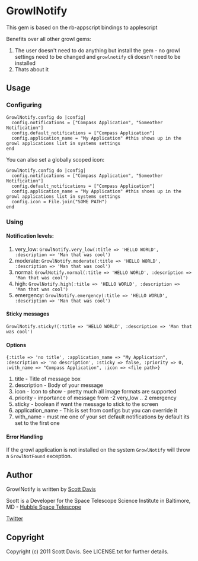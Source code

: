 # GrowlNotify

This gem is based on the rb-appscript bindings to applescript

Benefits over all other growl gems:

1. The user doesn't need to do anything but install the gem - no growl settings need to be changed and `growlnotify` cli doesn't need to be installed
2. Thats about it


## Usage

### Configuring

    GrowlNotify.config do |config|
      config.notifications = ["Compass Application", "Someother Notification"]
      config.default_notifications = ["Compass Application"] 
      config.application_name = "My Application" #this shows up in the growl applications list in systems settings
    end

You can also set a globally scoped icon:

    GrowlNotify.config do |config|
      config.notifications = ["Compass Application", "Someother Notification"]
      config.default_notifications = ["Compass Application"] 
      config.application_name = "My Application" #this shoes up in the growl applications list in systems settings
      config.icon = File.join("SOME PATH")
    end
    
### Using

#### Notification levels:

1. very_low: `GrowlNotify.very_low(:title => 'HELLO WORLD', :description => 'Man that was cool')`
2. moderate: `GrowlNotify.moderate(:title => 'HELLO WORLD', :description => 'Man that was cool')`
3. normal: `GrowlNotify.normal(:title => 'HELLO WORLD', :description => 'Man that was cool')`
4. high: `GrowlNotify.high(:title => 'HELLO WORLD', :description => 'Man that was cool')`
5. emergency: `GrowlNotify.emergency(:title => 'HELLO WORLD', :description => 'Man that was cool')`

#### Sticky messages

`GrowlNotify.sticky!(:title => 'HELLO WORLD', :description => 'Man that was cool')`

#### Options
  
    {:title => 'no title', :application_name => "My Application", :description => 'no description', :sticky => false, :priority => 0, :with_name => "Compass Application", :icon => <file path>}

1. title - Title of message box
2. description - Body of your message
3. icon - Icon to show - pretty much all image formats are supported
4. priority - importance of message from -2 very_low .. 2 emergency
5. sticky - boolean if want the message to stick to the screen
6. application_name - This is set from configs but you can override it
7. with_name - must me one of your set default notifications by default its set to the first one

#### Error Handling

If the growl application is not installed on the system `GrowlNotify` will throw a `GrowlNotFound` exception.

## Author

  GrowlNotify is written by [Scott Davis](http://sdavis.info)
  
  Scott is a Developer for the Space Telescope Science Institute in Baltimore, MD - [Hubble Space Telescope](http://hubblesite.org)
  
  [Twitter](http://twitter.com/jetviper21)

## Copyright

Copyright (c) 2011 Scott Davis. See LICENSE.txt for further details.